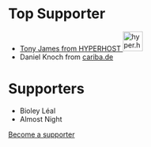 # Top Supporter

* <a href="https://hyper.host">Tony James from HYPERHOST <img src="https://hyper.host/img/hyper-host-logo-green.png" alt="hyper.host" width="40"></a>
* Daniel Knoch from [cariba.de](https://cariba.de)

# Supporters

* Bioley Léal
* Almost Night

[Become a supporter](https://www.patreon.com/deployer)


